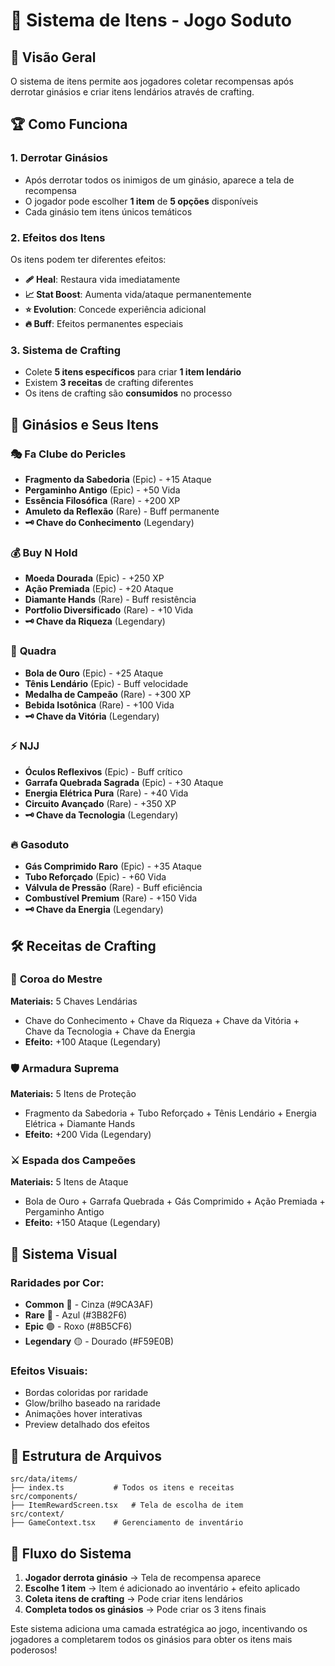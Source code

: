 # 🎒 Sistema de Itens - Jogo Soduto

## 📖 Visão Geral

O sistema de itens permite aos jogadores coletar recompensas após derrotar ginásios e criar itens lendários através de crafting.

## 🏆 Como Funciona

### 1. **Derrotar Ginásios**
- Após derrotar todos os inimigos de um ginásio, aparece a tela de recompensa
- O jogador pode escolher **1 item** de **5 opções** disponíveis
- Cada ginásio tem itens únicos temáticos

### 2. **Efeitos dos Itens**
Os itens podem ter diferentes efeitos:
- **🩹 Heal**: Restaura vida imediatamente
- **📈 Stat Boost**: Aumenta vida/ataque permanentemente
- **⭐ Evolution**: Concede experiência adicional
- **🔥 Buff**: Efeitos permanentes especiais

### 3. **Sistema de Crafting**
- Colete **5 itens específicos** para criar **1 item lendário**
- Existem **3 receitas** de crafting diferentes
- Os itens de crafting são **consumidos** no processo

## 🏮 Ginásios e Seus Itens

### 🎭 **Fa Clube do Pericles**
- **Fragmento da Sabedoria** (Epic) - +15 Ataque
- **Pergaminho Antigo** (Epic) - +50 Vida
- **Essência Filosófica** (Rare) - +200 XP
- **Amuleto da Reflexão** (Rare) - Buff permanente
- **🗝️ Chave do Conhecimento** (Legendary)

### 💰 **Buy N Hold**
- **Moeda Dourada** (Epic) - +250 XP
- **Ação Premiada** (Epic) - +20 Ataque
- **Diamante Hands** (Rare) - Buff resistência
- **Portfolio Diversificado** (Rare) - +10 Vida
- **🗝️ Chave da Riqueza** (Legendary)

### 🏀 **Quadra**
- **Bola de Ouro** (Epic) - +25 Ataque
- **Tênis Lendário** (Epic) - Buff velocidade
- **Medalha de Campeão** (Rare) - +300 XP
- **Bebida Isotônica** (Rare) - +100 Vida
- **🗝️ Chave da Vitória** (Legendary)

### ⚡ **NJJ**
- **Óculos Reflexivos** (Epic) - Buff crítico
- **Garrafa Quebrada Sagrada** (Epic) - +30 Ataque
- **Energia Elétrica Pura** (Rare) - +40 Vida
- **Circuito Avançado** (Rare) - +350 XP
- **🗝️ Chave da Tecnologia** (Legendary)

### 🔥 **Gasoduto**
- **Gás Comprimido Raro** (Epic) - +35 Ataque
- **Tubo Reforçado** (Epic) - +60 Vida
- **Válvula de Pressão** (Rare) - Buff eficiência
- **Combustível Premium** (Rare) - +150 Vida
- **🗝️ Chave da Energia** (Legendary)

## 🛠️ Receitas de Crafting

### 👑 **Coroa do Mestre**
**Materiais:** 5 Chaves Lendárias
- Chave do Conhecimento + Chave da Riqueza + Chave da Vitória + Chave da Tecnologia + Chave da Energia
- **Efeito:** +100 Ataque (Legendary)

### 🛡️ **Armadura Suprema**  
**Materiais:** 5 Itens de Proteção
- Fragmento da Sabedoria + Tubo Reforçado + Tênis Lendário + Energia Elétrica + Diamante Hands
- **Efeito:** +200 Vida (Legendary)

### ⚔️ **Espada dos Campeões**
**Materiais:** 5 Itens de Ataque
- Bola de Ouro + Garrafa Quebrada + Gás Comprimido + Ação Premiada + Pergaminho Antigo  
- **Efeito:** +150 Ataque (Legendary)

## 🎨 Sistema Visual

### **Raridades por Cor:**
- **Common** 🔘 - Cinza (#9CA3AF)
- **Rare** 🔵 - Azul (#3B82F6) 
- **Epic** 🟣 - Roxo (#8B5CF6)
- **Legendary** 🟡 - Dourado (#F59E0B)

### **Efeitos Visuais:**
- Bordas coloridas por raridade
- Glow/brilho baseado na raridade  
- Animações hover interativas
- Preview detalhado dos efeitos

## 📁 Estrutura de Arquivos

```
src/data/items/
├── index.ts           # Todos os itens e receitas
src/components/
├── ItemRewardScreen.tsx   # Tela de escolha de item
src/context/
├── GameContext.tsx    # Gerenciamento de inventário
```

## 🔄 Fluxo do Sistema

1. **Jogador derrota ginásio** → Tela de recompensa aparece
2. **Escolhe 1 item** → Item é adicionado ao inventário + efeito aplicado  
3. **Coleta itens de crafting** → Pode criar itens lendários
4. **Completa todos os ginásios** → Pode criar os 3 itens finais

Este sistema adiciona uma camada estratégica ao jogo, incentivando os jogadores a completarem todos os ginásios para obter os itens mais poderosos! 